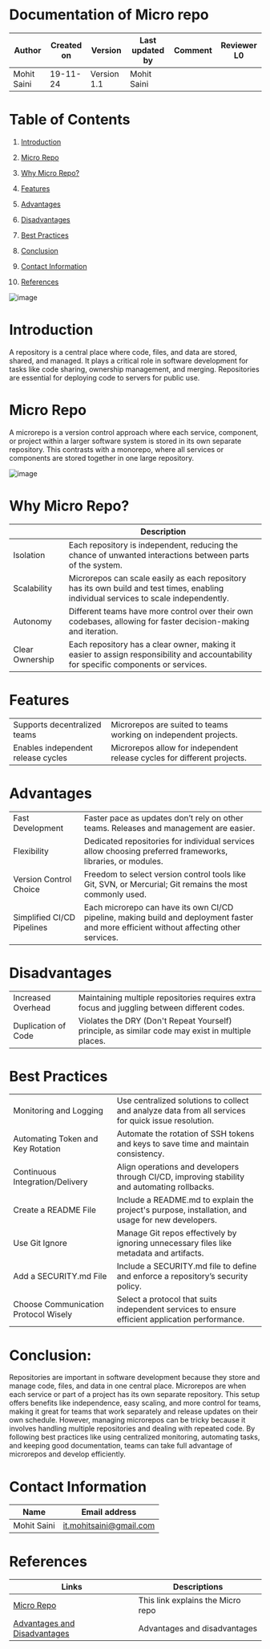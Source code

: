 
# **Documentation of Micro repo**

| **Author** | **Created on** | **Version** | **Last updated by** | **Comment** | **Reviewer L0** |
|------------|-------------|-----------|--------------|-------------|-----------|
| Mohit Saini | 19-11-24 | Version 1.1 | Mohit Saini |  |  |

# **Table of Contents**

1.  [Introduction](#introduction)

2.  [Micro Repo](#micro-repo)

3.  [Why Micro Repo?](#why-micro-repo)

4.  [Features](#features)

5.  [Advantages](#advantages)

6.  [Disadvantages](#disadvantages)

7.  [Best Practices](#best-practices)

8.  [Conclusion](#best-practices)

9.  [Contact Information](#contact-information)

10. [References](#references)

![image](https://github.com/user-attachments/assets/42114c80-1200-4b0c-81d5-ed0872a474b5)


# Introduction

A repository is a central place where code, files, and data are stored,
shared, and managed. It plays a critical role in software development
for tasks like code sharing, ownership management, and merging.
Repositories are essential for deploying code to servers for public use.

# Micro Repo

A microrepo is a version control approach where each service, component,
or project within a larger software system is stored in its own separate
repository. This contrasts with a monorepo, where all services or
components are stored together in one large repository.

![image](https://github.com/user-attachments/assets/95407199-ac24-4cce-b423-48e0e2819481)


# Why Micro Repo?

|  | Description |
|-----------------------|-------------------------------------------------|
| Isolation | Each repository is independent, reducing the chance of unwanted interactions between parts of the system. |
| Scalability | Microrepos can scale easily as each repository has its own build and test times, enabling individual services to scale independently. |
| Autonomy | Different teams have more control over their own codebases, allowing for faster decision-making and iteration. |
| Clear Ownership | Each repository has a clear owner, making it easier to assign responsibility and accountability for specific components or services. |

# Features

|  |  |
|-----------------------|-------------------------------------------------|
| Supports decentralized teams | Microrepos are suited to teams working on independent projects. |
| Enables independent release cycles | Microrepos allow for independent release cycles for different projects. |

# Advantages

|  |  |
|-----------------------|-------------------------------------------------|
| Fast Development | Faster pace as updates don’t rely on other teams. Releases and management are easier. |
| Flexibility | Dedicated repositories for individual services allow choosing preferred frameworks, libraries, or modules. |
| Version Control Choice | Freedom to select version control tools like Git, SVN, or Mercurial; Git remains the most commonly used. |
| Simplified CI/CD Pipelines | Each microrepo can have its own CI/CD pipeline, making build and deployment faster and more efficient without affecting other services. |

# Disadvantages

|  |  |
|-----------------------|-------------------------------------------------|
| Increased Overhead | Maintaining multiple repositories requires extra focus and juggling between different codes. |
| Duplication of Code | Violates the DRY (Don't Repeat Yourself) principle, as similar code may exist in multiple places. |

# Best Practices

|  |  |
|-------------------------|-----------------------------------------------|
| Monitoring and Logging | Use centralized solutions to collect and analyze data from all services for quick issue resolution. |
| Automating Token and Key Rotation | Automate the rotation of SSH tokens and keys to save time and maintain consistency. |
| Continuous Integration/Delivery | Align operations and developers through CI/CD, improving stability and automating rollbacks. |
| Create a README File | Include a README.md to explain the project's purpose, installation, and usage for new developers. |
| Use Git Ignore | Manage Git repos effectively by ignoring unnecessary files like metadata and artifacts. |
| Add a SECURITY.md File | Include a SECURITY.md file to define and enforce a repository’s security policy. |
| Choose Communication Protocol Wisely | Select a protocol that suits independent services to ensure efficient application performance. |

# Conclusion:

Repositories are important in software development because they store
and manage code, files, and data in one central place. Microrepos are
when each service or part of a project has its own separate repository.
This setup offers benefits like independence, easy scaling, and more
control for teams, making it great for teams that work separately and
release updates on their own schedule. However, managing microrepos can
be tricky because it involves handling multiple repositories and dealing
with repeated code. By following best practices like using centralized
monitoring, automating tasks, and keeping good documentation, teams can
take full advantage of microrepos and develop efficiently.

# Contact Information

| **Name**    | **Email address**       |
|-------------|-------------------------|
| Mohit Saini | it.mohitsaini@gmail.com |

# References

| **Links** | **Descriptions** |
|---------------------------------------------------------|---------------|
| [Micro Repo](https://apoorv-tomar.medium.com/a-better-understanding-of-micro-rep-vs-mono-repo-a9f31f1e20fe#:~:text=The%20micro%20repository%20enables%20fast,Code%20Reusability.) | This link explains the Micro repo |
| [Advantages and Disadvantages](https://www.linkedin.com/pulse/navigating-codebase-management-monorepo-vs-microrepo-rajeev-barnwal-u318f) | Advantages and disadvantages |
